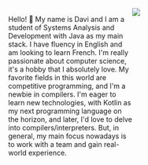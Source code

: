 <p style="width: 50%; float: left;">Hello! <span>&#x1F44B;</span> My name is Davi and I am a student of Systems Analysis and Development with Java as my main stack. I have fluency in English and am looking to learn French. I'm really passionate about computer science, it's a hobby that I absolutely love. My favorite fields in this world are competitive programming, and I'm a newbie in compilers. I'm eager to learn new technologies, with Kotlin as my next programming language on the horizon, and later, I'd love to delve into compilers/interpreters. But, in general, my main focus nowadays is to work with a team and gain real-world experience.</p>

<img src="https://media.tenor.com/AlUkiGkR2j8AAAAC/new-game-ahagon-umiko-programming.gif" >
